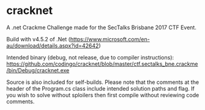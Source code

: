 # cracknet
A .net Crackme Challenge made for the SecTalks Brisbane 2017 CTF Event.

Build with v4.5.2 of .Net (https://www.microsoft.com/en-au/download/details.aspx?id=42642)

Intended binary (debug, not release, due to compiler instructions): https://github.com/codingo/cracknet/blob/master/ctf.sectalks_bne.crackme/bin/Debug/cracknet.exe

Source is also included for self-builds. Please note that the comments at the header of the Program.cs class include intended solution paths and flag. If you wish to solve without sploilers then first compile without reviewing code comments.
